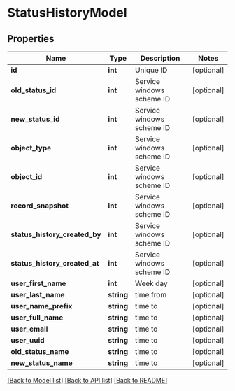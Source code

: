 # StatusHistoryModel

## Properties
Name | Type | Description | Notes
------------ | ------------- | ------------- | -------------
**id** | **int** | Unique ID | [optional] 
**old_status_id** | **int** | Service windows scheme ID | [optional] 
**new_status_id** | **int** | Service windows scheme ID | [optional] 
**object_type** | **int** | Service windows scheme ID | [optional] 
**object_id** | **int** | Service windows scheme ID | [optional] 
**record_snapshot** | **int** | Service windows scheme ID | [optional] 
**status_history_created_by** | **int** | Service windows scheme ID | [optional] 
**status_history_created_at** | **int** | Service windows scheme ID | [optional] 
**user_first_name** | **int** | Week day | [optional] 
**user_last_name** | **string** | time from | [optional] 
**user_name_prefix** | **string** | time to | [optional] 
**user_full_name** | **string** | time to | [optional] 
**user_email** | **string** | time to | [optional] 
**user_uuid** | **string** | time to | [optional] 
**old_status_name** | **string** | time to | [optional] 
**new_status_name** | **string** | time to | [optional] 

[[Back to Model list]](../README.md#documentation-for-models) [[Back to API list]](../README.md#documentation-for-api-endpoints) [[Back to README]](../README.md)


